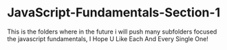 # JavaScript-Fundamentals-Section-1
This is the folders where in the future i will push many subfolders focused the javascript fundamentals, I Hope U Like Each And Every Single One!
